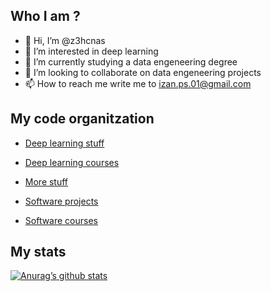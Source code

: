 <h2>Who I am ?</h2>

- 👋 Hi, I’m @z3hcnas
- 👀 I’m interested in deep learning
- 🌱 I’m currently studying a data engeneering degree
- 💞️ I’m looking to collaborate on data engeneering projects
- 📫 How to reach me write me to izan.ps.01@gmail.com

<h2>My code organitzation</h2>

- <a href="https://github.com/deep-learning-stuff" target="_blank" rel="noreferrer">Deep learning stuff</a>
- <a href="https://github.com/courses-deeplearning" target="_blank" rel="noreferrer">Deep learning courses</a>

- <a href="https://github.com/more-stuff" target="_blank" rel="noreferrer">More stuff</a>

- <a href="https://github.com/projects-software" target="_blank" rel="noreferrer">Software projects</a>
- <a href="https://github.com/courses-software" target="_blank" rel="noreferrer">Software courses</a>



<h2>My stats</h2>

[![Anurag’s github stats](https://github-readme-stats.vercel.app/api?username=z3hcnas)](https://github.com/z3hcnas)


<!---
z3hcnas/z3hcnas is a ✨ special ✨ repository because its `README.md` (this file) appears on your GitHub profile.
You can click the Preview link to take a look at your changes.
--->
